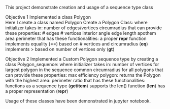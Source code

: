 This project demonstrate creation and usage of a sequence type class

Objective 1
    Implemented a class Polygon  
    Here I create a class named Polygon Create a Polygon Class:
            where initializer takes in:
                number of edges/vertices
                circumradius
            that can provide these properties:
                # edges
                # vertices
                interior angle
                edge length
                apothem
                area
                perimeter
            that has these functionalities:
                a proper __repr__ function
                implements equality (==) based on # vertices and circumradius (__eq__)
                implements > based on number of vertices only (__gt__)
            

Objective 2
    Implemented a Custom Polygon sequence type by creating a class Polygon_sequence:
                where initializer takes in:
                    number of vertices for largest polygon in the sequence
                    common circumradius for all polygons
                that can provide these properties:
                    max efficiency polygon: returns the Polygon with the highest area: perimeter ratio
                that has these functionalities:
                    functions as a sequence type (__getitem__)
                    supports the len() function (__len__)
                    has a proper representation (__repr__)

Usage of these classes have been demonstrated in jupyter notebook.